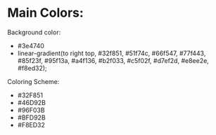 # Main Colors:
Background color:
+ #3e4740
+ linear-gradient(to right top, #32f851, #51f74c, #66f547, #77f443, #85f23f, #95f13a, #a4f136, #b2f033, #c5f02f, #d7ef2d, #e8ee2e, #f8ed32);

Coloring Scheme: 
+ #32F851
+ #46D92B
+ #96F03B
+ #BFD92B
+ #F8ED32